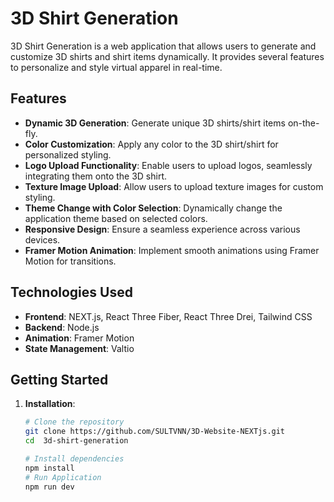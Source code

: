 # 3D Shirt Generation

3D Shirt Generation is a web application that allows users to generate and customize 3D shirts and shirt items dynamically. It provides several features to personalize and style virtual apparel in real-time.

## Features

- **Dynamic 3D Generation**: Generate unique 3D shirts/shirt items on-the-fly.
- **Color Customization**: Apply any color to the 3D shirt/shirt for personalized styling.
- **Logo Upload Functionality**: Enable users to upload logos, seamlessly integrating them onto the 3D shirt.
- **Texture Image Upload**: Allow users to upload texture images for custom styling.
- **Theme Change with Color Selection**: Dynamically change the application theme based on selected colors.
- **Responsive Design**: Ensure a seamless experience across various devices.
- **Framer Motion Animation**: Implement smooth animations using Framer Motion for transitions.

## Technologies Used

- **Frontend**: NEXT.js, React Three Fiber, React Three Drei, Tailwind CSS
- **Backend**: Node.js
- **Animation**: Framer Motion
- **State Management**: Valtio

## Getting Started

1. **Installation**:
   ```bash
   # Clone the repository
   git clone https://github.com/SULTVNN/3D-Website-NEXTjs.git
   cd  3d-shirt-generation

   # Install dependencies
   npm install
   # Run Application
   npm run dev

